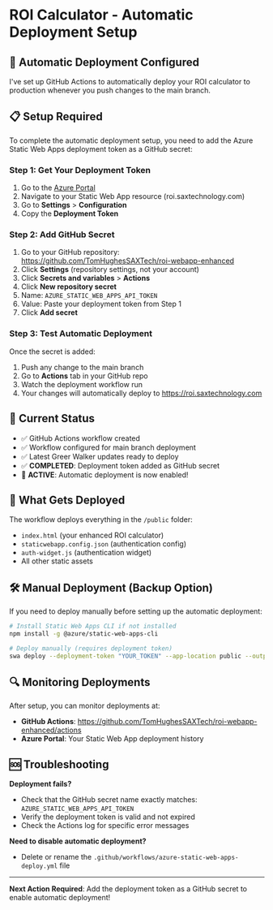 # ROI Calculator - Automatic Deployment Setup

## 🚀 Automatic Deployment Configured

I've set up GitHub Actions to automatically deploy your ROI calculator to production whenever you push changes to the main branch.

## 📋 Setup Required

To complete the automatic deployment setup, you need to add the Azure Static Web Apps deployment token as a GitHub secret:

### Step 1: Get Your Deployment Token

1. Go to the [Azure Portal](https://portal.azure.com)
2. Navigate to your Static Web App resource (roi.saxtechnology.com)
3. Go to **Settings** > **Configuration**
4. Copy the **Deployment Token**

### Step 2: Add GitHub Secret

1. Go to your GitHub repository: https://github.com/TomHughesSAXTech/roi-webapp-enhanced
2. Click **Settings** (repository settings, not your account)
3. Click **Secrets and variables** > **Actions**
4. Click **New repository secret**
5. Name: `AZURE_STATIC_WEB_APPS_API_TOKEN`
6. Value: Paste your deployment token from Step 1
7. Click **Add secret**

### Step 3: Test Automatic Deployment

Once the secret is added:
1. Push any change to the main branch
2. Go to **Actions** tab in your GitHub repo
3. Watch the deployment workflow run
4. Your changes will automatically deploy to https://roi.saxtechnology.com

## 🔄 Current Status

- ✅ GitHub Actions workflow created
- ✅ Workflow configured for main branch deployment
- ✅ Latest Greer Walker updates ready to deploy
- ✅ **COMPLETED**: Deployment token added as GitHub secret
- 🚀 **ACTIVE**: Automatic deployment is now enabled!

## 📁 What Gets Deployed

The workflow deploys everything in the `/public` folder:
- `index.html` (your enhanced ROI calculator)
- `staticwebapp.config.json` (authentication config)
- `auth-widget.js` (authentication widget)
- All other static assets

## 🛠️ Manual Deployment (Backup Option)

If you need to deploy manually before setting up the automatic deployment:

```bash
# Install Static Web Apps CLI if not installed
npm install -g @azure/static-web-apps-cli

# Deploy manually (requires deployment token)
swa deploy --deployment-token "YOUR_TOKEN" --app-location public --output-location public --env production
```

## 🔍 Monitoring Deployments

After setup, you can monitor deployments at:
- **GitHub Actions**: https://github.com/TomHughesSAXTech/roi-webapp-enhanced/actions
- **Azure Portal**: Your Static Web App deployment history

## 🆘 Troubleshooting

**Deployment fails?**
- Check that the GitHub secret name exactly matches: `AZURE_STATIC_WEB_APPS_API_TOKEN`
- Verify the deployment token is valid and not expired
- Check the Actions log for specific error messages

**Need to disable automatic deployment?**
- Delete or rename the `.github/workflows/azure-static-web-apps-deploy.yml` file

---

**Next Action Required**: Add the deployment token as a GitHub secret to enable automatic deployment!
